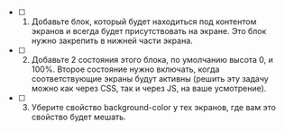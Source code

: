 - [ ] 1. Добавьте блок, который будет находиться под контентом экранов и всегда будет присутствовать на экране. Это блок нужно закрепить в нижней части экрана.
- [ ] 2. Добавьте 2 состояния этого блока, по умолчанию высота 0, и 100%. Второе состояние нужно включать, когда соответствующие экраны будут активны (решить эту задачу можно как через CSS, так и через JS, на ваше усмотрение).
- [ ] 3. Уберите свойство background-color у тех экранов, где вам это свойство будет мешать.

